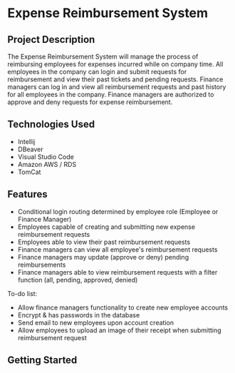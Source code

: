 # **Expense Reimbursement System**
## Project Description
The Expense Reimbursement System will manage the process of reimbursing employees for expenses incurred while on company time. All employees in the company can login and submit requests for reimbursement and view their past tickets and pending requests. Finance managers can log in and view all reimbursement requests and past history for all employees in the company. Finance managers are authorized to approve and deny requests for expense reimbursement.

## Technologies Used
* Intellij
* DBeaver
* Visual Studio Code
* Amazon AWS / RDS
* TomCat

## Features
* Conditional login routing determined by employee role (Employee or Finance Manager)
* Employees capable of creating and submitting new expense reimbursement requests
* Employees able to view their past reimbursement requests
* Finance managers can view all employee's reimbursement requests
* Finance managers may update (approve or deny) pending reimbursements
* Finance managers able to view reimbursement requests with a filter function (all, pending, approved, denied)

To-do list:
* Allow finance managers functionality to create new employee accounts
* Encrypt & has passwords in the database
* Send email to new employees upon account creation
* Allow employees to upload an image of their receipt when submitting reimbursement request

## Getting Started
